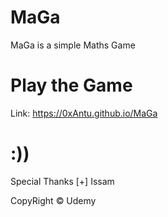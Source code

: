 # MaGa
MaGa is a simple Maths Game

# Play the Game

Link: https://0xAntu.github.io/MaGa

# :))
Special Thanks [+] Issam

CopyRight © Udemy
